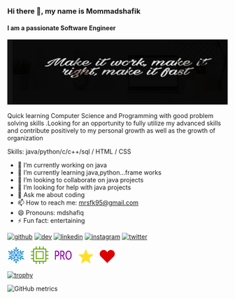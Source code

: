 ### Hi there 👋,  my name is Mommadshafik
#### I am a passionate Software Engineer
![I am a passionate Software Engineer](https://raw.githubusercontent.com/iamsfk/iamsfk/main/WhatsApp%20Image%202021-07-11%20at%203.05.37%20PM.jpeg)

Quick learning Computer Science and Programming with good problem solving skills .Looking for an
opportunity to fully utilize my advanced skills and contribute positively to my personal growth as well
as the growth of organization

Skills: java/python/c/c++/sql / HTML / CSS

- 🔭 I’m currently working on java 
- 🌱 I’m currently learning java,python...frame works 
- 👯 I’m looking to collaborate on java projects 
- 🤔 I’m looking for help with java projects 
- 💬 Ask me about coding 
- 📫 How to reach me: mrsfk95@gmail.com 
- 😄 Pronouns: mdshafiq 
- ⚡ Fun fact: entertaining 


[<img src='https://cdn.jsdelivr.net/npm/simple-icons@3.0.1/icons/github.svg' alt='github' height='40'>](https://github.com/https://github.com/iamsfk)  [<img src='https://cdn.jsdelivr.net/npm/simple-icons@3.0.1/icons/hashnode.svg' alt='dev' height='40'>](sfktech.online)  [<img src='https://cdn.jsdelivr.net/npm/simple-icons@3.0.1/icons/linkedin.svg' alt='linkedin' height='40'>](https://www.linkedin.com/in/www.linkedin.com/in/mohammedshafiq-c-4a226816b/)  [<img src='https://cdn.jsdelivr.net/npm/simple-icons@3.0.1/icons/instagram.svg' alt='instagram' height='40'>](https://www.instagram.com/https://www.instagram.com/md_shafique_c//)  [<img src='https://cdn.jsdelivr.net/npm/simple-icons@3.0.1/icons/twitter.svg' alt='twitter' height='40'>](https://twitter.com/mdshafiq)  

<a href='https://archiveprogram.github.com/'><img src='https://raw.githubusercontent.com/acervenky/animated-github-badges/master/assets/acbadge.gif' width='40' height='40'></a> <a href='https://docs.github.com/en/developers'><img src='https://raw.githubusercontent.com/acervenky/animated-github-badges/master/assets/devbadge.gif' width='40' height='40'></a> <a href='https://github.com/pricing'><img src='https://raw.githubusercontent.com/acervenky/animated-github-badges/master/assets/pro.gif' width='40' height='40'></a> <a href='https://stars.github.com/'><img src='https://raw.githubusercontent.com/acervenky/animated-github-badges/master/assets/starbadge.gif' width='35' height='35'></a> <a href='https://docs.github.com/en/github/supporting-the-open-source-community-with-github-sponsors'><img src='https://raw.githubusercontent.com/acervenky/animated-github-badges/master/assets/sponsorbadge.gif' width='35' height='35'></a> 

[![trophy](https://github-profile-trophy.vercel.app/?username=https://github.com/iamsfk)](https://github.com/ryo-ma/github-profile-trophy)

![GitHub metrics](https://metrics.lecoq.io/https://github.com/iamsfk)  

